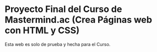 # Proyecto Final del Curso de Mastermind.ac (Crea Páginas web con HTML y CSS)
Esta web es solo de prueba y hecha para el Curso.
